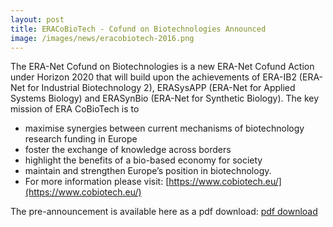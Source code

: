 ```yaml
---
layout: post
title: ERACoBioTech - Cofund on Biotechnologies Announced
image: /images/news/eracobiotech-2016.png
---
```


The ERA-Net Cofund on Biotechnologies is a new ERA-Net Cofund Action under Horizon 2020 that will build upon the achievements of ERA-IB2 (ERA-Net for Industrial Biotechnology 2), ERASysAPP (ERA-Net for Applied Systems Biology) and ERASynBio (ERA-Net for Synthetic Biology).
The key mission of ERA CoBioTech is to

* maximise synergies between current mechanisms of biotechnology research funding in Europe
* foster the exchange of knowledge across borders
* highlight the benefits of a bio-based economy for society
* maintain and strengthen Europe’s position in biotechnology.
* For more information please visit: [https://www.cobiotech.eu/](https://www.cobiotech.eu/)

The pre-announcement is available here as a pdf download: [pdf download](http://www.submission-cobiotech.eu/lw_resource/datapool/_items/item_59/ERA%20CoBioTech%20Pre-Announcement_A4-single%20pages.pdf)